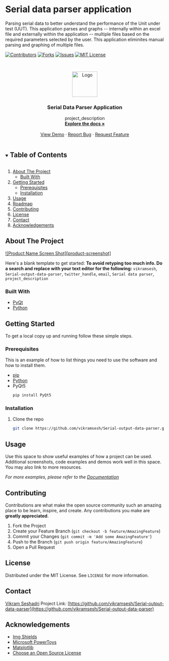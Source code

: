 # Serial data parser application
Parsing serial data to better understand the performance of the Unit under test (UUT). This application parses and graphs -- internally within an excel file and externally within the application -- multiple files based on the required parameters selected by the user. This application eliminites manual parsing and graphing of multiple files.

[![Contributors][contributors-shield]][contributors-url]
[![Forks][forks-shield]][forks-url]
[![Issues][issues-shield]][issues-url]
[![MIT License][license-shield]][license-url]


<!-- PROJECT LOGO -->
<br />
<p align="center">
  <a href="https://github.com/vikramsesh/Serial-output-data-parser">
    <img src="<img src="https://github.com/vikramsesh/Photobox/blob/master/Photobox%20Logo.png" alt="Logo" width="80" height="80">
  </a>

  <h3 align="center">Serial Data Parser Application</h3>

  <p align="center">
    project_description
    <br />
    <a href="https://github.com/vikramsesh/Serial-output-data-parser"><strong>Explore the docs »</strong></a>
    <br />
    <br />
    <a href="https://github.com/vikramsesh/Serial-output-data-parser">View Demo</a>
    ·
    <a href="https://github.com/vikramsesh/Serial-output-data-parser/issues">Report Bug</a>
    ·
    <a href="https://github.com/vikramsesh/Serial-output-data-parser/issues">Request Feature</a>
  </p>
</p>



<!-- TABLE OF CONTENTS -->
<details open="open">
  <summary><h2 style="display: inline-block">Table of Contents</h2></summary>
  <ol>
    <li>
      <a href="#about-the-project">About The Project</a>
      <ul>
        <li><a href="#built-with">Built With</a></li>
      </ul>
    </li>
    <li>
      <a href="#getting-started">Getting Started</a>
      <ul>
        <li><a href="#prerequisites">Prerequisites</a></li>
        <li><a href="#installation">Installation</a></li>
      </ul>
    </li>
    <li><a href="#usage">Usage</a></li>
    <li><a href="#roadmap">Roadmap</a></li>
    <li><a href="#contributing">Contributing</a></li>
    <li><a href="#license">License</a></li>
    <li><a href="#contact">Contact</a></li>
    <li><a href="#acknowledgements">Acknowledgements</a></li>
  </ol>
</details>



<!-- ABOUT THE PROJECT -->
## About The Project

[![Product Name Screen Shot][product-screenshot]](https://example.com)

Here's a blank template to get started:
**To avoid retyping too much info. Do a search and replace with your text editor for the following:**
`vikramsesh`, `Serial-output-data-parser`, `twitter_handle`, `email`, `Serial data parser`, `project_description`


### Built With

* [PyQt](https://riverbankcomputing.com/software/pyqt/intro)
* [Python](https://www.python.org/)


<!-- GETTING STARTED -->
## Getting Started

To get a local copy up and running follow these simple steps.

### Prerequisites

This is an example of how to list things you need to use the software and how to install them.
* [pip](https://pip.pypa.io/en/stable/installing/)
* [Python](https://wiki.python.org/moin/BeginnersGuide)
* PyQt5
   ```sh
   pip install PyQt5
   ```

### Installation

1. Clone the repo
   ```sh
   git clone https://github.com/vikramsesh/Serial-output-data-parser.git
   ```

<!-- USAGE EXAMPLES -->

## Usage

Use this space to show useful examples of how a project can be used. Additional screenshots, code examples and demos work well in this space. You may also link to more resources.

_For more examples, please refer to the [Documentation](https://example.com)_



<!-- CONTRIBUTING -->
## Contributing

Contributions are what make the open source community such an amazing place to be learn, inspire, and create. Any contributions you make are **greatly appreciated**.

1. Fork the Project
2. Create your Feature Branch (`git checkout -b feature/AmazingFeature`)
3. Commit your Changes (`git commit -m 'Add some AmazingFeature'`)
4. Push to the Branch (`git push origin feature/AmazingFeature`)
5. Open a Pull Request



<!-- LICENSE -->
## License

Distributed under the MIT License. See `LICENSE` for more information.



<!-- CONTACT -->
## Contact

[Vikram Seshadri](https://www.linkedin.com/in/vikramseshadri/)
Project Link: [https://github.com/vikramsesh/Serial-output-data-parser](https://github.com/vikramsesh/Serial-output-data-parser)



<!-- ACKNOWLEDGEMENTS -->
## Acknowledgements

* [Img Shields](https://shields.io)
* [Microsoft PowerToys](https://github.com/microsoft/PowerToys)
* [Matplotlib](https://matplotlib.org/)
* [Choose an Open Source License](https://choosealicense.com)



<!-- MARKDOWN LINKS & IMAGES -->
<!-- https://www.markdownguide.org/basic-syntax/#reference-style-links -->
[contributors-shield]: https://img.shields.io/github/contributors/vikramsesh/Serial-output-data-parser?color=%230093FF
[contributors-url]: https://github.com/vikramsesh/Serial-output-data-parser/graphs/contributors
[forks-shield]: https://img.shields.io/github/forks/vikramsesh/Serial-output-data-parser
[forks-url]: https://github.com/vikramsesh/Serial-output-data-parser/network/members
[issues-shield]: https://img.shields.io/github/issues/vikramsesh/Serial-output-data-parser
[issues-url]: https://github.com/vikramsesh/Serial-output-data-parser/issues
[license-shield]: https://img.shields.io/github/license/vikramsesh/Serial-output-data-parser
[license-url]: https://github.com/vikramsesh/Serial-output-data-parser/blob/main/LICENSE.txt
[linkedin-shield]: https://img.shields.io/badge/-LinkedIn-black.svg?style=for-the-badge&logo=linkedin&colorB=555
[linkedin-url]: https://www.linkedin.com/in/vikramseshadri/
[linkedin-url2]: https://www.linkedin.com/in/kenny-lam-8672141b2/
